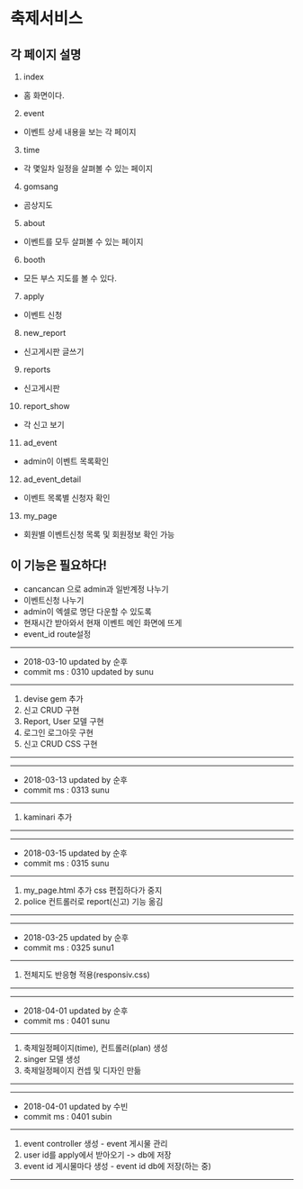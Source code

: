 # 축제서비스

## 각 페이지 설명

1. index
- 홈 화면이다.
2. event
- 이벤트 상세 내용을 보는 각 페이지
3. time
- 각 몇일차 일정을 살펴볼 수 있는 페이지
4. gomsang
- 곰상지도
5. about
- 이벤트를 모두 살펴볼 수 있는 페이지
6. booth
- 모든 부스 지도를 볼 수 있다.
7. apply
- 이벤트 신청
8. new_report
- 신고게시판 글쓰기
9. reports
- 신고게시판
10. report_show
- 각 신고 보기
11. ad_event
- admin이 이벤트 목록확인
12. ad_event_detail
- 이벤트 목록별 신청자 확인
13. my_page
- 회원별 이벤트신청 목록 및 회원정보 확인 가능

## 이 기능은 필요하다!

- cancancan 으로 admin과 일반계정 나누기
- 이벤트신청 나누기
- admin이 엑셀로 명단 다운할 수 있도록
- 현재시간 받아와서 현재 이벤트 메인 화면에 뜨게
- event_id route설정

------------------------------
- 2018-03-10 updated by 순후
- commit ms : 0310 updated by sunu
-------------------------------------
1.  devise gem 추가
2.  신고 CRUD 구현
3.  Report, User 모델 구현
4.  로그인 로그아웃 구현
5.  신고 CRUD CSS 구현
----------------------------------------

------------------------------
- 2018-03-13 updated by 순후
- commit ms : 0313 sunu
-------------------------------------
1.  kaminari 추가
----------------------------------------

------------------------------
- 2018-03-15 updated by 순후
- commit ms : 0315 sunu
-------------------------------------
1.  my_page.html 추가 css 편집하다가 중지
2.  police 컨트롤러로 report(신고) 기능 옮김
----------------------------------------

------------------------------
- 2018-03-25 updated by 순후
- commit ms : 0325 sunu1
-------------------------------------
1.  전체지도 반응형 적용(responsiv.css)
----------------------------------------

------------------------------
- 2018-04-01 updated by 순후
- commit ms : 0401 sunu
-------------------------------------
1. 축제일정페이지(time), 컨트롤러(plan) 생성
2. singer 모델 생성
3. 축제일정페이지 컨셉 및 디자인 만듦
----------------------------------------

------------------------------
- 2018-04-01 updated by 수빈
- commit ms : 0401 subin
-------------------------------------
1. event controller 생성 - event 게시물 관리
2. user id를 apply에서 받아오기 -> db에 저장
3. event id 게시물마다 생성 - event id db에 저장(하는 중)
----------------------------------------